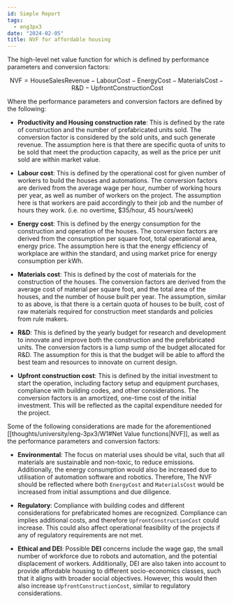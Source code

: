 ```yaml
---
id: Simple Report
tags:
  - eng3px3
date: "2024-02-05"
title: NVF for affordable housing
---
```


The high-level net value function for which is defined by performance parameters and conversion factors:

$$
\text{NVF} = \text{HouseSalesRevenue} - \text{LabourCost} - \text{EnergyCost} - \text{MaterialsCost} - \text{R\&D} - \text{UpfrontConstructionCost}
$$

Where the performance parameters and conversion factors are defined by the following:

- **Productivity and Housing construction rate**: This is defined by the rate of construction and the number of prefabricated units sold.
  The conversion factor is considered by the sold units, and such generate revenue.
  The assumption here is that there are specific quota of units to be sold that meet the production capacity, as well as the price per unit sold are within market value.

- **Labour cost**: This is defined by the operational cost for given number of workers to build the houses and automations.
  The conversion factors are derived from the average wage per hour, number of working hours per year, as well as number of workers on the project.
  The assumption here is that workers are paid accordingly to their job and the number of hours they work. (i.e. no overtime, $35/hour, 45 hours/week)

- **Energy cost**: This is defined by the energy consumption for the construction and operation of the houses.
  The conversion factors are derived from the consumption per square foot, total operational area, energy price.
  The assumption here is that the energy efficiency of workplace are within the standard, and using market price for energy consumption per kWh.

- **Materials cost**: This is defined by the cost of materials for the construction of the houses.
  The conversion factors are derived from the average cost of material per square foot, and the total area of the houses, and the number of house built per year.
  The assumption, similar to as above, is that there is a certain quota of houses to be built, cost of raw materials required for construction meet standards and policies from rule makers.

- **R&D**: This is defined by the yearly budget for research and development to innovate and improve both the construction and the prefabricated units.
  The conversion factors is a lump sump of the budget allocated for R&D. The assumption for this is that the budget will be able to afford the best team and resources to innovate on current design.

- **Upfront construction cost**: This is defined by the initial investment to start the operation, including factory setup and equipment purchases, compliance with building codes, and other considerations.
  The conversion factors is an amortized, one-time cost of the initial investment. This will be reflected as the capital expenditure needed for the project.

Some of the following considerations are made for the aforementioned [[thoughts/university/eng-3px3/W1#Net Value functions|NVF]], as well as the performance parameters and conversion factors:

- **Environmental**: The focus on material uses should be vital, such that all materials are sustainable and non-toxic, to reduce emissions. Additionally, the energy consumption would also be increased due to utilisation of automation software and robotics. Therefore, The NVF should be reflected where both `EnergyCost` and `MaterialsCost` would be increased from initial assumptions and due diligence.

- **Regulatory**: Compliance with building codes and different considerations for prefabricated homes are recognized. Compliance can implies additional costs, and therefore `UpfrontConstructionCost` could increase. This could also affect operational feasibility of the projects if any of regulatory requirements are not met.

- **Ethical and DEI**: Possible **DEI** concerns include the wage gap, the small number of workforce due to robots and automation, and the potential displacement of workers. Additionally, DEI are also taken into account to provide affordable housing to different socio-economics classes, such that it aligns with broader social objectives. However, this would then also increase `UpfrontConstructionCost`, similar to regulatory considerations.
